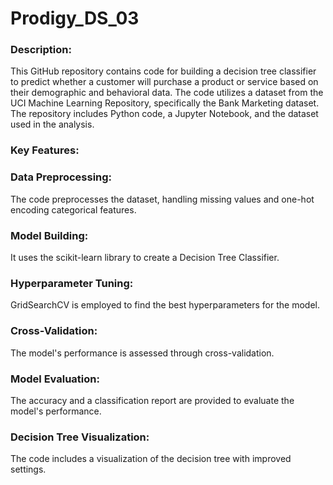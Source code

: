 # Prodigy_DS_03

### Description:
This GitHub repository contains code for building a decision tree classifier to predict whether a customer will purchase a product or service based on their demographic and behavioral data. The code utilizes a dataset from the UCI Machine Learning Repository, specifically the Bank Marketing dataset. The repository includes Python code, a Jupyter Notebook, and the dataset used in the analysis.

### Key Features:

### Data Preprocessing: 
The code preprocesses the dataset, handling missing values and one-hot encoding categorical features.
### Model Building: 
It uses the scikit-learn library to create a Decision Tree Classifier.
### Hyperparameter Tuning: 
GridSearchCV is employed to find the best hyperparameters for the model.
### Cross-Validation: 
The model's performance is assessed through cross-validation.
### Model Evaluation: 
The accuracy and a classification report are provided to evaluate the model's performance.
### Decision Tree Visualization: 
The code includes a visualization of the decision tree with improved settings.
